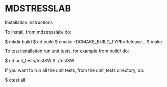 MDSTRESSLAB
===========
Installation Instructions

To install, from mdstresslab/ do:

$ mkdir build
$ cd build
$ cmake -DCMAKE_BUILD_TYPE=Release ..
$ make

To test installation run unit tests, for example from build/ do:

$ cd unit_tests/testSW
$ ./testSW

If you want to run all the unit tests, from the unit_tests directory, do:

$ ctest all  
